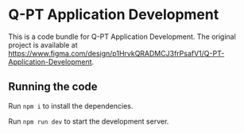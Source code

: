 
  # Q-PT Application Development

  This is a code bundle for Q-PT Application Development. The original project is available at https://www.figma.com/design/p1HrvkQRADMCJ3frPsafV1/Q-PT-Application-Development.

  ## Running the code

  Run `npm i` to install the dependencies.

  Run `npm run dev` to start the development server.
  
